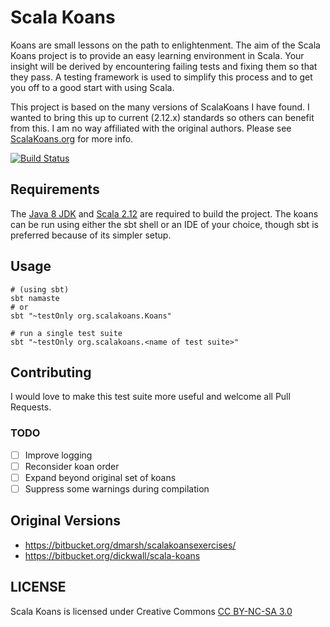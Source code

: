 # Scala Koans
Koans are small lessons on the path to enlightenment. The aim of the Scala Koans project is to provide an easy learning environment in Scala. Your insight will be derived by encountering failing tests and fixing them so that they pass. A testing framework is used to simplify this process and to get you off to a good start with using Scala.

This project is based on the many versions of ScalaKoans I have found. I wanted to bring this up to current (2.12.x) standards so others can benefit from this. I am no way affiliated with the original authors. Please see [ScalaKoans.org](https://www.scalakoans.org) for more info.

[![Build Status](https://travis-ci.org/bsamaripa/scala-koans.svg?branch=master)](https://travis-ci.org/bsamaripa/scala-koans)

## Requirements
The [Java 8 JDK](https://www.oracle.com/technetwork/java/javase/downloads/index.html) and [Scala 2.12](https://www.scala-lang.org/download/) are required to build the project.
The koans can be run using either the sbt shell or an IDE of your choice, though sbt is preferred because of its simpler setup.

## Usage
```
# (using sbt)
sbt namaste
# or
sbt "~testOnly org.scalakoans.Koans"

# run a single test suite
sbt "~testOnly org.scalakoans.<name of test suite>"
```

## Contributing
I would love to make this test suite more useful and welcome all Pull Requests.

### TODO
* [ ] Improve logging
* [ ] Reconsider koan order
* [ ] Expand beyond original set of koans
* [ ] Suppress some warnings during compilation

## Original Versions
* https://bitbucket.org/dmarsh/scalakoansexercises/
* https://bitbucket.org/dickwall/scala-koans

## LICENSE

Scala Koans is licensed under Creative Commons [CC BY-NC-SA 3.0](http://creativecommons.org/licenses/by-nc-sa/3.0)
